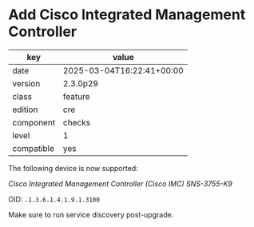 [//]: # (werk v2)
# Add Cisco Integrated Management Controller

key        | value
---------- | ---
date       | 2025-03-04T16:22:41+00:00
version    | 2.3.0p29
class      | feature
edition    | cre
component  | checks
level      | 1
compatible | yes

The following device is now supported:

_Cisco Integrated Management Controller (Cisco IMC) SNS-3755-K9_

OID: `.1.3.6.1.4.1.9.1.3100`

Make sure to run service discovery post-upgrade.
